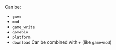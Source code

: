 Can be:
* `game` 
* `mod`
* `game_write`
* `gamebin`
* `platform`
* `download`
Can be combined with + (like `game+mod`)